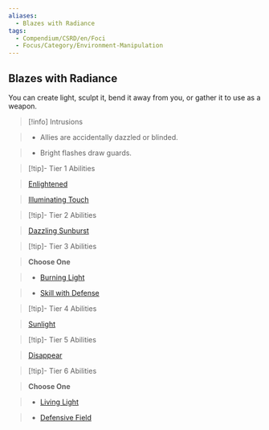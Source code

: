 ```yaml
---
aliases:
  - Blazes with Radiance
tags:
  - Compendium/CSRD/en/Foci
  - Focus/Category/Environment-Manipulation
---
```

  
    
## Blazes with Radiance    
You can create light, sculpt it, bend it away from you, or gather it to use as a weapon.    
  
>[!info] Intrusions    
>- Allies are accidentally dazzled or blinded.    
>- Bright flashes draw guards.    
  
  
>[!tip]- Tier 1 Abilities    
> [Enlightened](Enlightened.md)    
> [Illuminating Touch](Illuminating-Touch.md)    
  
  
>[!tip]- Tier 2 Abilities    
> [Dazzling Sunburst](Dazzling-Sunburst.md)    
  
  
>[!tip]- Tier 3 Abilities    
> **Choose One**    
>- [Burning Light](Burning-Light.md)    
>- [Skill with Defense](Skill-With-Defense.md)    
  
  
>[!tip]- Tier 4 Abilities    
> [Sunlight](Sunlight.md)    
  
  
>[!tip]- Tier 5 Abilities    
> [Disappear](Disappear.md)    
  
  
>[!tip]- Tier 6 Abilities    
> **Choose One**    
>- [Living Light](Living-Light.md)    
>- [Defensive Field](Defensive-Field.md)